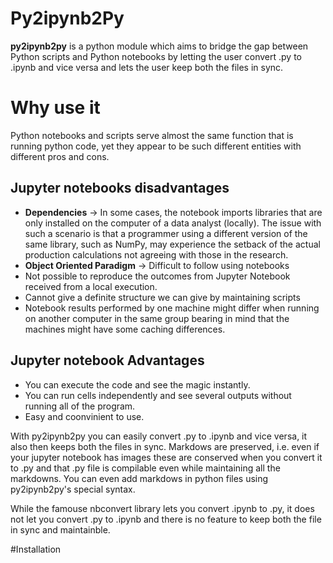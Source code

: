 # Py2ipynb2Py

__py2ipynb2py__ is a python module which aims to bridge the gap between Python scripts and Python notebooks by letting the user convert .py to .ipynb and vice versa and lets the user keep both the files in sync.

# Why use it

Python notebooks and scripts serve almost the same function that is running python code, yet they appear to be such different entities with different pros and cons.

## Jupyter notebooks disadvantages
* __Dependencies__ -> In some cases, the notebook imports libraries that are only installed on the computer of a data analyst (locally). The issue with such a scenario is that a programmer using a different version of the same library, such as NumPy, may experience the setback of the actual 
production calculations not agreeing with those in the research.
* __Object Oriented Paradigm__ -> Difficult to follow using notebooks
* Not possible to reproduce the outcomes from Jupyter Notebook received from a local execution.
* Cannot give a definite structure we can give by maintaining scripts
* Notebook results performed by one machine might differ when running on another computer in the same group bearing in mind that the machines might have some caching differences.

## Jupyter notebook Advantages
* You can execute the code and see the magic instantly.
* You can run cells independently and see several outputs without running all of the program.
* Easy and coonvinient to use.

With py2ipynb2py you can easily convert .py to .ipynb and vice versa, it also then keeps both the files in sync. Markdows are preserved, i.e. even if your jupyter notebook has images these are conserved when you convert it to .py and that .py file is compilable even while maintaining all the markdowns. You can even add markdows in python files using py2ipynb2py's special syntax.

While the famouse nbconvert library lets you convert .ipynb to .py, it does not let you convert .py to .ipynb and there is no feature to keep both the file in sync and maintainble.

#Installation


